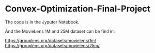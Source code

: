 # Convex-Optimization-Final-Project

The code is in the Jyputer Notebook. 

And the MovieLens 1M and 25M dataset can be find in:

https://grouplens.org/datasets/movielens/1m/
https://grouplens.org/datasets/movielens/25m/
